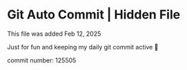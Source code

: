 # Git Auto Commit | Hidden File

This file was added Feb 12, 2025

Just for fun and keeping my daily git commit active 🤪

commit number: 125505
